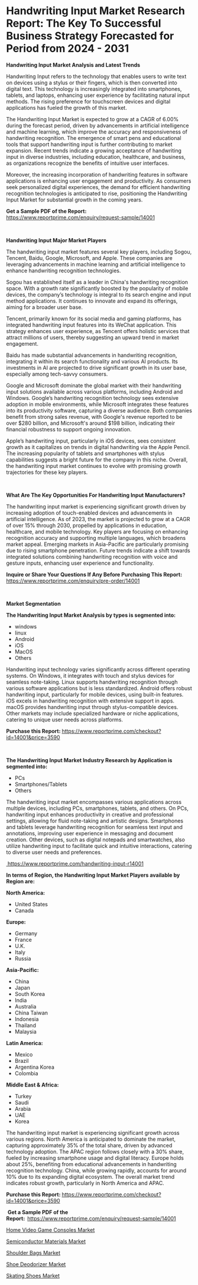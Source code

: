<p><h1>Handwriting Input Market Research Report: The Key To Successful Business Strategy Forecasted for Period from 2024 - 2031</h1></p><p><strong>Handwriting Input Market Analysis and Latest Trends</strong></p>
<p><p>Handwriting Input refers to the technology that enables users to write text on devices using a stylus or their fingers, which is then converted into digital text. This technology is increasingly integrated into smartphones, tablets, and laptops, enhancing user experience by facilitating natural input methods. The rising preference for touchscreen devices and digital applications has fueled the growth of this market.</p><p>The Handwriting Input Market is expected to grow at a CAGR of 6.00% during the forecast period, driven by advancements in artificial intelligence and machine learning, which improve the accuracy and responsiveness of handwriting recognition. The emergence of smart pens and educational tools that support handwriting input is further contributing to market expansion. Recent trends indicate a growing acceptance of handwriting input in diverse industries, including education, healthcare, and business, as organizations recognize the benefits of intuitive user interfaces.</p><p>Moreover, the increasing incorporation of handwriting features in software applications is enhancing user engagement and productivity. As consumers seek personalized digital experiences, the demand for efficient handwriting recognition technologies is anticipated to rise, positioning the Handwriting Input Market for substantial growth in the coming years.</p></p>
<p><strong>Get a Sample PDF of the Report:&nbsp;</strong> <a href="https://www.reportprime.com/enquiry/request-sample/14001?utm_campaign=1552&utm_medium=2&utm_source=Github&utm_content=ia&utm_term=18102024&utm_id=handwriting-input">https://www.reportprime.com/enquiry/request-sample/14001</a></p>
<p>&nbsp;</p>
<p><strong>Handwriting Input Major Market Players</strong></p>
<p><p>The handwriting input market features several key players, including Sogou, Tencent, Baidu, Google, Microsoft, and Apple. These companies are leveraging advancements in machine learning and artificial intelligence to enhance handwriting recognition technologies. </p><p>Sogou has established itself as a leader in China's handwriting recognition space. With a growth rate significantly boosted by the popularity of mobile devices, the company’s technology is integral to its search engine and input method applications. It continues to innovate and expand its offerings, aiming for a broader user base.</p><p>Tencent, primarily known for its social media and gaming platforms, has integrated handwriting input features into its WeChat application. This strategy enhances user experience, as Tencent offers holistic services that attract millions of users, thereby suggesting an upward trend in market engagement.</p><p>Baidu has made substantial advancements in handwriting recognition, integrating it within its search functionality and various AI products. Its investments in AI are projected to drive significant growth in its user base, especially among tech-savvy consumers.</p><p>Google and Microsoft dominate the global market with their handwriting input solutions available across various platforms, including Android and Windows. Google’s handwriting recognition technology sees extensive adoption in mobile environments, while Microsoft integrates these features into its productivity software, capturing a diverse audience. Both companies benefit from strong sales revenue, with Google's revenue reported to be over $280 billion, and Microsoft's around $198 billion, indicating their financial robustness to support ongoing innovation.</p><p>Apple’s handwriting input, particularly in iOS devices, sees consistent growth as it capitalizes on trends in digital handwriting via the Apple Pencil. The increasing popularity of tablets and smartphones with stylus capabilities suggests a bright future for the company in this niche. Overall, the handwriting input market continues to evolve with promising growth trajectories for these key players.</p></p>
<p>&nbsp;</p>
<p><strong>What Are The Key Opportunities For Handwriting Input Manufacturers?</strong></p>
<p><p>The handwriting input market is experiencing significant growth driven by increasing adoption of touch-enabled devices and advancements in artificial intelligence. As of 2023, the market is projected to grow at a CAGR of over 15% through 2030, propelled by applications in education, healthcare, and mobile technology. Key players are focusing on enhancing recognition accuracy and supporting multiple languages, which broadens market appeal. Emerging markets in Asia-Pacific are particularly promising due to rising smartphone penetration. Future trends indicate a shift towards integrated solutions combining handwriting recognition with voice and gesture inputs, enhancing user experience and functionality.</p></p>
<p><strong>Inquire or Share Your Questions If Any Before Purchasing This Report:</strong> <a href="https://www.reportprime.com/enquiry/pre-order/14001?utm_campaign=1552&utm_medium=2&utm_source=Github&utm_content=ia&utm_term=18102024&utm_id=handwriting-input">https://www.reportprime.com/enquiry/pre-order/14001</a></p>
<p>&nbsp;</p>
<p><strong>Market Segmentation</strong></p>
<p><strong>The Handwriting Input Market Analysis by types is segmented into:</strong></p>
<p><ul><li>windows</li><li>linux</li><li>Android</li><li>iOS</li><li>MacOS</li><li>Others</li></ul></p>
<p><p>Handwriting input technology varies significantly across different operating systems. On Windows, it integrates with touch and stylus devices for seamless note-taking. Linux supports handwriting recognition through various software applications but is less standardized. Android offers robust handwriting input, particularly for mobile devices, using built-in features. iOS excels in handwriting recognition with extensive support in apps. macOS provides handwriting input through stylus-compatible devices. Other markets may include specialized hardware or niche applications, catering to unique user needs across platforms.</p></p>
<p><strong>Purchase this Report:&nbsp;</strong><a href="https://www.reportprime.com/checkout?id=14001&price=3590&utm_campaign=1552&utm_medium=2&utm_source=Github&utm_content=ia&utm_term=18102024&utm_id=handwriting-input">https://www.reportprime.com/checkout?id=14001&price=3590</a></p>
<p>&nbsp;</p>
<p><strong>The Handwriting Input Market Industry Research by Application is segmented into:</strong></p>
<p><ul><li>PCs</li><li>Smartphones/Tablets</li><li>Others</li></ul></p>
<p><p>The handwriting input market encompasses various applications across multiple devices, including PCs, smartphones, tablets, and others. On PCs, handwriting input enhances productivity in creative and professional settings, allowing for fluid note-taking and artistic designs. Smartphones and tablets leverage handwriting recognition for seamless text input and annotations, improving user experience in messaging and document creation. Other devices, such as digital notepads and smartwatches, also utilize handwriting input to facilitate quick and intuitive interactions, catering to diverse user needs and preferences.</p></p>
<p><a href="https://www.reportprime.com/handwriting-input-r14001?utm_campaign=1552&utm_medium=2&utm_source=Github&utm_content=ia&utm_term=18102024&utm_id=handwriting-input">&nbsp;https://www.reportprime.com/handwriting-input-r14001</a></p>
<p><strong>In terms of Region, the Handwriting Input Market Players available by Region are:</strong></p>
<p>
    <p> <strong> North America: </strong>
        <ul>
            <li>United States</li>
            <li>Canada</li>
        </ul>
        </p> 
    <p> <strong> Europe: </strong>
        <ul>
            <li>Germany</li>
            <li>France</li>
            <li>U.K.</li>
            <li>Italy</li>
            <li>Russia</li>
        </ul>
        </p> 
    <p> <strong> Asia-Pacific: </strong>
        <ul>
            <li>China</li>
            <li>Japan</li>
            <li>South Korea</li>
            <li>India</li>
            <li>Australia</li>
            <li>China Taiwan</li>
            <li>Indonesia</li>
            <li>Thailand</li>
            <li>Malaysia</li>
        </ul>
        </p> 
    <p> <strong> Latin America: </strong>
        <ul>
            <li>Mexico</li>
            <li>Brazil</li>
            <li>Argentina Korea</li>
            <li>Colombia</li>
        </ul>
        </p> 
    <p> <strong> Middle East & Africa: </strong>
        <ul>
            <li>Turkey</li>
            <li>Saudi</li>
            <li>Arabia</li>
            <li>UAE</li>
            <li>Korea</li>
        </ul>
    </p>
    </p>
<p><p>The handwriting input market is experiencing significant growth across various regions. North America is anticipated to dominate the market, capturing approximately 35% of the total share, driven by advanced technology adoption. The APAC region follows closely with a 30% share, fueled by increasing smartphone usage and digital literacy. Europe holds about 25%, benefiting from educational advancements in handwriting recognition technology. China, while growing rapidly, accounts for around 10% due to its expanding digital ecosystem. The overall market trend indicates robust growth, particularly in North America and APAC.</p></p>
<p><strong>Purchase this Report: </strong><a href="https://www.reportprime.com/checkout?id=14001&price=3590&utm_campaign=1552&utm_medium=2&utm_source=Github&utm_content=ia&utm_term=18102024&utm_id=handwriting-input">https://www.reportprime.com/checkout?id=14001&price=3590</a></p>
<p>&nbsp;<strong>Get a Sample PDF of the Report:&nbsp;&nbsp;</strong><a href="https://www.reportprime.com/enquiry/request-sample/14001?utm_campaign=1552&utm_medium=2&utm_source=Github&utm_content=ia&utm_term=18102024&utm_id=handwriting-input">https://www.reportprime.com/enquiry/request-sample/14001</a></p>
<p><strong></strong></p>
<p><p><a href="https://www.linkedin.com/pulse/navigating-home-video-game-consoles-market-expert-analysis-9ujhe?utm_campaign=1552&utm_medium=2&utm_source=Github&utm_content=ia&utm_term=18102024&utm_id=handwriting-input">Home Video Game Consoles Market</a></p><p><a href="https://www.linkedin.com/pulse/navigating-global-semiconductor-materials-market-landscape-anbje?utm_campaign=1552&utm_medium=2&utm_source=Github&utm_content=ia&utm_term=18102024&utm_id=handwriting-input">Semiconductor Materials Market</a></p><p><a href="https://www.linkedin.com/pulse/emerging-trends-shoulder-bags-market-global-outlook-uusve?utm_campaign=1552&utm_medium=2&utm_source=Github&utm_content=ia&utm_term=18102024&utm_id=handwriting-input">Shoulder Bags Market</a></p><p><a href="https://www.linkedin.com/pulse/global-shoe-deodorizer-market-exploring-share-trends-nxoae?utm_campaign=1552&utm_medium=2&utm_source=Github&utm_content=ia&utm_term=18102024&utm_id=handwriting-input">Shoe Deodorizer Market</a></p><p><a href="https://www.linkedin.com/pulse/skating-shoes-market-analysis-report-global-insights-region-type-bebme?utm_campaign=1552&utm_medium=2&utm_source=Github&utm_content=ia&utm_term=18102024&utm_id=handwriting-input">Skating Shoes Market</a></p></p>